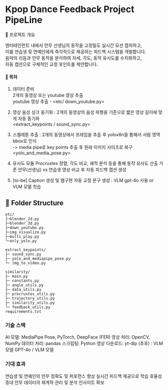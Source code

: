 # Kpop Dance Feedback Project PipeLine

📖 프로젝트 개요

엔터테인먼트 내에서 안무 선생님의 동작을 고정밀도 실시간 모션 캡처하고, <br>
이를 연습생 및 연예인에게 즉각적으로 제공하는 피드백 시스템을 개발합니다. <br>
음악의 리듬과 안무 동작을 분석하여 자세, 각도, 동작 유사도를 수치화하고, <br>
자동 캡션으로 구체적인 교정 포인트를 제안합니다. <br>

#### 📑 목차

1. 데이터 준비<br/>2개의 동영상 또는 youtube 영상 추출 <br>
                youtube 영상 추출 - <etc/ down_youtube.py> <br>


3. 영상 음성 싱크 동기화 : 2개의 동영상의 음성 파형을 기준으로 짧은 영상 길이에 맞게 자동 동기화<br>
                         <extract_keypoints / sound_sync.py><br>

4. 스켈레톤 추출 : 2개의 동영상에서 프레임을 추출 후 yolov8n을 통해서 사람 영역 bbox로 인식 <br>
                  -> media pipe로 key points 추출 후 원래 이미지 사이즈로 북구<br>
                  <yolo_and_media_pose.py>
5. 유사도 모듈
  Procrustes 정렬, 각도 비교, 궤적 분석 등을 통해 동작 유사도 산출
  기준 안무(선생님) vs 연습생 영상 비교 후 자동 피드백 캡션 생성 <similarity/>

6. [to-be] Caption 생성 및 웹구현 
  자동 교정 문구 생성 : VLM gpt-4o 사용 or VLM 모델 학습

## 📂 Folder Structure

```text
etc/
├─blender_2d.py
├─blender_3d.py
├─down_youtube.py
├─img_visualize.py
├─multi_play.py
└─only_yolo.py

extract_keypoints/
├─ sound_sync.py
├─ yolo_and_mediapipe_pose.py
└─ img_to_video.py

similarity/
├─ main.py
├─ constants.py
├─ angle_utils.py
├─ data_utils.py
├─ procrustes_utils.py
├─ trajectory_utils.py
├─ similarity_utils.py
└─ feedback_utils.py
requirements.txt
````

### 기술 스택

AI·모델: MediaPipe Pose, PyTorch, DeepFace (FER)
영상 처리: OpenCV, NumPy
데이터 처리: pandas
스크립팅: Python
영상 다운로드: yt-dlp
(추후) : VLM 모델 GPT-4o / VLM 모델

### 기대 효과

연습생 및 연예인의 안무 정확도 및 퍼포먼스 향상
실시간 피드백 제공으로 학습 효율성 증대
안무 데이터의 체계적 관리 및 분석 인사이트 확보

